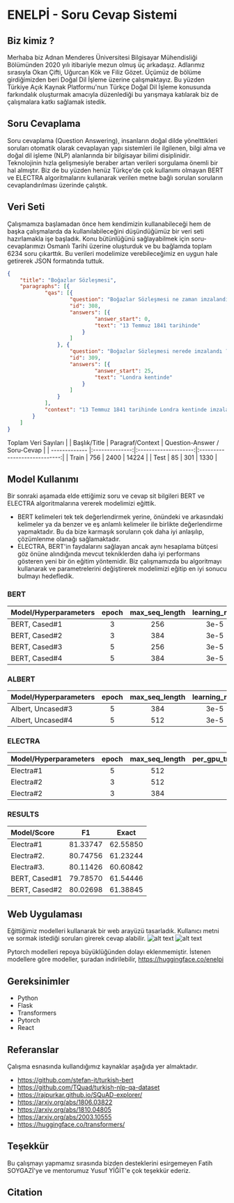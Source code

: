 # ENELPİ - Soru Cevap Sistemi

## Biz kimiz ?
Merhaba biz Adnan Menderes Üniversitesi Bilgisayar Mühendisliği Bölümünden 2020 yılı itibariyle mezun olmuş üç arkadaşız. Adlarımız sırasıyla Okan Çifti, Uğurcan Kök ve Filiz Gözet. Üçümüz de bölüme girdiğimizden beri Doğal Dil İşleme üzerine çalışmaktayız. Bu yüzden Türkiye Açık Kaynak Platformu'nun Türkçe Doğal Dil İşleme konusunda farkındalık oluşturmak amacıyla düzenlediği bu yarışmaya katılarak biz de çalışmalara katkı sağlamak istedik.

## Soru Cevaplama
Soru cevaplama (Question Answering), insanların doğal dilde yönelttikleri soruları otomatik olarak cevaplayan yapı sistemleri ile ilgilenen, bilgi alma ve doğal dil işleme (NLP) alanlarında bir bilgisayar bilimi disiplinidir. Teknolojinin hızla gelişmesiyle beraber artan verileri sorgulama önemli bir hal almıştır. Biz de bu yüzden henüz Türkçe'de çok kullanımı olmayan BERT ve ELECTRA algoritmalarını kullanarak verilen metne bağlı sorulan soruların cevaplandırılması üzerinde çalıştık.

## Veri Seti
Çalışmamıza başlamadan önce hem kendimizin kullanabileceği hem de başka çalışmalarda da kullanılabileceğini düşündüğümüz bir veri seti hazırlamakla işe başladık. Konu bütünlüğünü sağlayabilmek için soru-cevaplarımızı Osmanlı Tarihi üzerine oluşturduk ve bu bağlamda toplam 6234 soru çıkarttık. Bu verileri modelimize verebileceğimiz en uygun hale getirerek JSON formatında tuttuk.

```json
{
    "title": "Boğazlar Sözleşmesi",
    "paragraphs": [{
            "qas": [{
                    "question": "Boğazlar Sözleşmesi ne zaman imzalandı ?",
                    "id": 308,
                    "answers": [{
                            "answer_start": 0,
                            "text": "13 Temmuz 1841 tarihinde"
                        }
                    ]
                }, {
                    "question": "Boğazlar Sözleşmesi nerede imzalandı ?",
                    "id": 309,
                    "answers": [{
                            "answer_start": 25,
                            "text": "Londra kentinde"
                        }
                    ]
                }
            ],
            "context": "13 Temmuz 1841 tarihinde Londra kentinde imzalanan bu sözleşme ile boğazların tarafsız hale gelmesi de amaçlandı. 1841 Boğazlar Sözleşmesi ile barış zamanında herhangi bir devlete ait olan savaş gemilerinin geçişine izin verilmemesi garanti edilmiş olacaktı. Yalnız boğazların sadece savaş döneminde bu tür bir kapalı durumda yer alması da sağlanacaktı. Osmanlı Devleti; herhangi bir savaş halinde yer alması halinde ise boğazları istediği biçimde kullanma hakkına sahip olacaktı. Osmanlı Devleti savaşa girdiği için boğazlar üzerindeki savaş gemilerinin geçişi üzerine tasarruf hakkını kullanmıştır. Müttefikleri Fransa ve İngiltere’nin geçişine izin vermiştir."
        }
    ]
}
```
Toplam Veri Sayıları
|               |  Başlık/Title  |   Paragraf/Context   | Question-Answer / Soru-Cevap |
| ------------- |:--------------:|:--------------------:|:----------------------------:|
|     Train     |      756       |       2400           |           14224              |
|     Test      |      85        |        301           |            1330              |


## Model Kullanımı

Bir sonraki aşamada elde ettiğimiz soru ve cevap sit bilgileri BERT ve ELECTRA algoritmalarına vererek modelimizi eğittik.
- BERT kelimeleri tek tek değerlendirmek yerine, önündeki ve arkasındaki kelimeler ya da benzer ve eş anlamlı kelimeler ile birlikte değerlendirme yapmaktadır. Bu da bize karmaşık soruların çok daha iyi anlaşılıp, çözümlenme olanağı sağlamaktadır.
- ELECTRA, BERT'in faydalarını sağlayan ancak aynı hesaplama bütçesi göz önüne alındığında mevcut tekniklerden daha iyi performans gösteren yeni bir ön eğitim yöntemidir.
Biz çalışmamızda bu algoritmayı kullanarak ve parametrelerini değiştirerek modelimizi eğitip en iyi sonucu bulmayı hedefledik.

### BERT

| Model/Hyperparameters | epoch | max_seq_length | learning_rate | per_gpu_train_batch_size |
|:----------------------|:-----:|:--------------:|:-------------:|:------------------------:|
|    BERT, Cased#1      |   3   |      256       |     3e-5      |           16             |
|    BERT, Cased#2      |   3   |      384       |     3e-5      |           16             |
|    BERT, Cased#3      |   5   |      256       |     3e-5      |           16             |
|    BERT, Cased#4      |   5   |      384       |     3e-5      |           16             |


### ALBERT

| Model/Hyperparameters | epoch | max_seq_length | learning_rate | per_gpu_train_batch_size |
|:----------------------|:-----:|:--------------:|:-------------:|:------------------------:|
|    Albert, Uncased#3  |   5   |      384       |     3e-5      |           16             |
|    Albert, Uncased#4  |   5   |      512       |     3e-5      |           16             |


### ELECTRA

| Model/Hyperparameters | epoch | max_seq_length | per_gpu_train_batch_size |
|:----------------------|:-----:|:--------------:|:------------------------:|
|     Electra#1         |   5    |     512       |           16             |  
|     Electra#2         |   3    |     512       |           16             |  
|     Electra#2         |   3    |     384       |           16             |  


### RESULTS
|   Model/Score   |    F1    |    Exact   |
|:----------------|:--------:|:----------:|
|    Electra#1    | 81.33747 |  62.55850  | 
|    Electra#2.   | 80.74756 |  61.23244  | 
|    Electra#3.   | 80.11426 |  60.60842  | 
| BERT, Cased#1   | 79.78570 |  61.54446  |
| BERT, Cased#2   | 80.02698 |  61.38845  |


## Web Uygulaması

Eğittiğimiz modelleri kullanarak bir web arayüzü tasarladık. Kullanıcı metni ve sormak istediği soruları girerek cevap alabilir.
![alt text](https://github.com/okanvk/ENELPI---Soru-Cevap-Sistemi/blob/master/images/images1.jpeg?raw=true)
![alt text](https://github.com/okanvk/ENELPI---Soru-Cevap-Sistemi/blob/master/images/images5.jpeg?raw=true)

Pytorch modelleri repoya büyüklüğünden dolayı eklenmemiştir.
İstenen modellere göre modeller, şuradan indirilebilir,
https://huggingface.co/enelpi

## Gereksinimler
- Python
- Flask
- Transformers
- Pytorch
- React

## Referanslar
Çalışma esnasında kullandığımız kaynaklar aşağıda yer almaktadır.
- https://github.com/stefan-it/turkish-bert
- https://github.com/TQuad/turkish-nlp-qa-dataset
- https://rajpurkar.github.io/SQuAD-explorer/
- https://arxiv.org/abs/1806.03822
- https://arxiv.org/abs/1810.04805
- https://arxiv.org/abs/2003.10555
- https://huggingface.co/transformers/

## Teşekkür
Bu çalışmayı yapmamız sırasında bizden desteklerini esirgemeyen Fatih SOYGAZİ'ye ve mentorumuz Yusuf YİĞİT'e çok teşekkür ederiz.


## Citation
